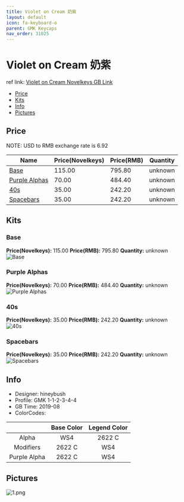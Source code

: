 ```yaml
---
title: Violet on Cream 奶紫
layout: default
icon: fa-keyboard-o
parent: GMK Keycaps
nav_order: 31025
---
```


# Violet on Cream 奶紫

ref link: [Violet on Cream Novelkeys GB Link](https://geekhack.org/index.php?topic=101820.0)

* [Price](#price)
* [Kits](#kits)
* [Info](#info)
* [Pictures](#pictures)


## Price  
NOTE: USD to RMB exchange rate is 6.92

| Name          | Price(Novelkeys)    |  Price(RMB) | Quantity |
| ------------- | ------------ |  ---------- | -------- |
|[Base](#base)|115.00|795.80|unknown|
|[Purple Alphas](#purple-alphas)|70.00|484.40|unknown|
|[40s](#40s)|35.00|242.20|unknown|
|[Spacebars](#spacebars)|35.00|242.20|unknown|


## Kits
### Base
**Price(Novelkeys):** 115.00    **Price(RMB):** 795.80    **Quantity:** unknown  
<img src="{{ 'assets/images/gmk-keycaps/violetoncream/kits_pics/base.png' | relative_url }}" alt="Base" class="image featured">

### Purple Alphas
**Price(Novelkeys):** 70.00    **Price(RMB):** 484.40    **Quantity:** unknown  
<img src="{{ 'assets/images/gmk-keycaps/violetoncream/kits_pics/purple-alphas.png' | relative_url }}" alt="Purple Alphas" class="image featured">

### 40s
**Price(Novelkeys):** 35.00    **Price(RMB):** 242.20    **Quantity:** unknown  
<img src="{{ 'assets/images/gmk-keycaps/violetoncream/kits_pics/40s.png' | relative_url }}" alt="40s" class="image featured">

### Spacebars
**Price(Novelkeys):** 35.00    **Price(RMB):** 242.20    **Quantity:** unknown  
<img src="{{ 'assets/images/gmk-keycaps/violetoncream/kits_pics/spacebars.png' | relative_url }}" alt="Spacebars" class="image featured">


## Info
* Designer: hineybush
* Profile: GMK 1-1-2-3-4-4
* GB Time: 2019-08
* ColorCodes: 

| |Base Color     | Legend Color
| :-------------: | :-------------: | :------------:
|Alpha|WS4|2622 C
|Modifiers|2622 C|WS4
|Purple Alpha|2622 C|WS4


## Pictures
<img src="{{ 'assets/images/gmk-keycaps/violetoncream/rendering_pics/1.png' | relative_url }}" alt="1.png" class="image featured">
